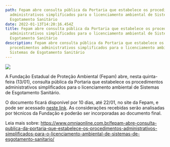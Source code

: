 ```yaml
---
path: Fepam abre consulta pública da Portaria que estabelece os procedimentos
  administrativos simplificados para o licenciamento ambiental de Sistemas de
  Esgotamento Sanitário
date: 2022-01-13T14:20:16.454Z
title: Fepam abre consulta pública da Portaria que estabelece os procedimentos
  administrativos simplificados para o licenciamento ambiental de Sistemas de
  Esgotamento Sanitário
description: Fepam abre consulta pública da Portaria que estabelece os
  procedimentos administrativos simplificados para o licenciamento ambiental de
  Sistemas de Esgotamento Sanitário
---
```

<!--StartFragment-->

![](https://www.omniaonline.com.br/wp-content/uploads/2022/01/Site-LinkedIn-Facebook-39.png)

A Fundação Estadual de Proteção Ambiental (Fepam) abre, nesta quinta-feira (13/01), consulta pública da Portaria que estabelece os procedimentos administrativos simplificados para o licenciamento ambiental de Sistemas de Esgotamento Sanitário.

O documento ficará disponível por 10 dias, até 22/01, no site da Fepam, e pode ser acessado [neste link](http://www.fepam.rs.gov.br/Sistemas/ConsultasPublicas/). As considerações recebidas serão analisadas por técnicos da Fundação e poderão ser incorporadas ao documento final.

Leia mais sobre: https://www.omniaonline.com.br/fepam-abre-consulta-publica-da-portaria-que-estabelece-os-procedimentos-administrativos-simplificados-para-o-licenciamento-ambiental-de-sistemas-de-esgotamento-sanitario/

<!--EndFragment-->